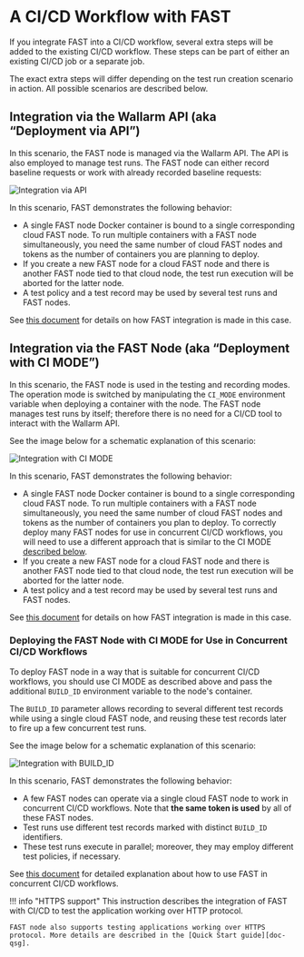 [doc-integration-api]:          integration-overview-api.md
[doc-integration-ci-mode]:      integration-overview-ci-mode.md
[doc-concurrent-pipelines]:     ci-mode-concurrent-pipelines.md

[img-api-mode]:                 ../../images/fast/poc/en/integration-overview/api-mode-common.png
[img-ci-mode]:                  ../../images/fast/poc/en/integration-overview/ci-mode-common.png
[img-ci-mode-build-id]:         ../../images/fast/poc/en/integration-overview/ci-build-id-common.png

[anchor-build-id]:              #deploying-fast-node-with-ci-mode-for-use-in-concurrent-cicd-workflows

[doc-qsg]:              ../qsg/deployment-options.md

#   A CI/CD Workflow with FAST

If you integrate FAST into a CI/CD workflow, several extra steps will be added to the existing CI/CD workflow. These steps can be part of either an existing CI/CD job or a separate job.   

The exact extra steps will differ depending on the test run creation scenario in action. All possible scenarios are described below.

##  Integration via the Wallarm API (aka “Deployment via API”)

In this scenario, the FAST node is managed via the Wallarm API. The API is also employed to manage test runs. The FAST node can either record baseline requests or work with already recorded baseline requests:
    
![Integration via API][img-api-mode] 

In this scenario, FAST demonstrates the following behavior:
* A single FAST node Docker container is bound to a single corresponding cloud FAST node. To run multiple containers with a FAST node simultaneously, you need the same number of cloud FAST nodes and tokens as the number of containers you are planning to deploy.
* If you create a new FAST node for a cloud FAST node and there is another FAST node tied to that cloud node, the test run execution will be aborted for the latter node.
* A test policy and a test record may be used by several test runs and FAST nodes.
    
See [this document][doc-integration-api] for details on how FAST integration is made in this case. 

##  Integration via the FAST Node (aka “Deployment with CI MODE”)

In this scenario, the FAST node is used in the testing and recording modes. The operation mode is switched by manipulating the `CI_MODE` environment variable when deploying a container with the node. The FAST node manages test runs by itself; therefore there is no need for a CI/CD tool to interact with the Wallarm API.

See the image below for a schematic explanation of this scenario:

![Integration with CI MODE][img-ci-mode]

In this scenario, FAST demonstrates the following behavior:
* A single FAST node Docker container is bound to a single corresponding cloud FAST node. To run multiple containers with a FAST node simultaneously, you need the same number of cloud FAST nodes and tokens as the number of containers you plan to deploy.
    To correctly deploy many FAST nodes for use in concurrent CI/CD workflows, you will need to use a different approach that is similar to the CI MODE [described below][anchor-build-id].
* If you create a new FAST node for a cloud FAST node and there is another FAST node tied to that cloud node, the test run execution will be aborted for the latter node.
* A test policy and a test record may be used by several test runs and FAST nodes.

See [this document][doc-integration-ci-mode] for details on how FAST integration is made in this case. 
    

### Deploying the FAST Node with CI MODE for Use in Concurrent CI/CD Workflows

To deploy FAST node in a way that is suitable for concurrent CI/CD workflows, you should use CI MODE as described above and pass the additional `BUILD_ID` environment variable to the node's container.

The `BUILD_ID` parameter allows recording to several different test records while using a single cloud FAST node, and reusing these test records later to fire up a few concurrent test runs.

See the image below for a schematic explanation of this scenario:

![Integration with BUILD_ID][img-ci-mode-build-id]

In this scenario, FAST demonstrates the following behavior:
* A few FAST nodes can operate via a single cloud FAST node to work in concurrent CI/CD workflows. Note that **the same token is used** by all of these FAST nodes.
* Test runs use different test records marked with distinct `BUILD_ID` identifiers.
* These test runs execute in parallel; moreover, they may employ different test policies, if necessary.

See [this document][doc-concurrent-pipelines] for detailed explanation about how to use FAST in concurrent CI/CD workflows.


!!! info "HTTPS support"
    This instruction describes the integration of FAST with CI/CD to test the application working over HTTP protocol.
    
    FAST node also supports testing applications working over HTTPS protocol. More details are described in the [Quick Start guide][doc-qsg].
